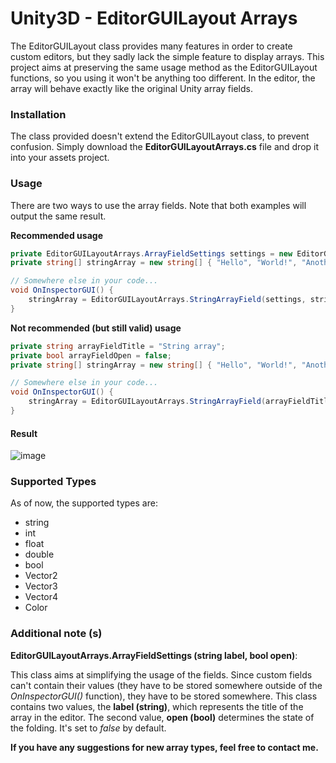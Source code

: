 # Unity3D - EditorGUILayout Arrays
The EditorGUILayout class provides many features in order to create custom editors, but they sadly lack the simple feature to display arrays. This project aims at preserving the same usage method as the EditorGUILayout functions, so you using it won't be anything too different. In the editor, the array will behave exactly like the original Unity array fields.

### Installation
The class provided doesn't extend the EditorGUILayout class, to prevent confusion. Simply download the **EditorGUILayoutArrays.cs** file and drop it into your assets project.

### Usage
There are two ways to use the array fields. Note that both examples will output the same result.

**Recommended usage**
```csharp
private EditorGUILayoutArrays.ArrayFieldSettings settings = new EditorGUILayoutArrays.ArrayFieldSettings("String array");
private string[] stringArray = new string[] { "Hello", "World!", "Another", "Unoriginal", "Catchphrase" };

// Somewhere else in your code...
void OnInspectorGUI() {
    stringArray = EditorGUILayoutArrays.StringArrayField(settings, stringArray);
}
```

**Not recommended (but still valid) usage**
```csharp
private string arrayFieldTitle = "String array";
private bool arrayFieldOpen = false;
private string[] stringArray = new string[] { "Hello", "World!", "Another", "Unoriginal", "Catchphrase" };

// Somewhere else in your code...
void OnInspectorGUI() {
    stringArray = EditorGUILayoutArrays.StringArrayField(arrayFieldTitle, ref arrayFieldOpen, stringArray);
}
```

#### Result
![image](http://i.imgur.com/jTMB8A3.png)

### Supported Types
As of now, the supported types are:

- string
- int
- float
- double
- bool
- Vector2
- Vector3
- Vector4
- Color

### Additional note (s)

**EditorGUILayoutArrays.ArrayFieldSettings (string label, bool open)**:

This class aims at simplifying the usage of the fields. Since custom fields can't contain their values (they have to be stored somewhere outside of the *OnInspectorGUI()* function), they have to be stored somewhere. This class contains two values, the **label (string)**, which represents the title of the array in the editor. The second value, **open (bool)** determines the state of the folding. It's set to *false* by default.

**If you have any suggestions for new array types, feel free to contact me.**
